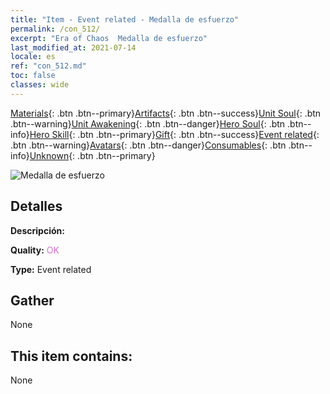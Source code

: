 ```yaml
---
title: "Item - Event related - Medalla de esfuerzo"
permalink: /con_512/
excerpt: "Era of Chaos  Medalla de esfuerzo"
last_modified_at: 2021-07-14
locale: es
ref: "con_512.md"
toc: false
classes: wide
---
```

 [Materials](/ItemsES/){: .btn .btn--primary}[Artifacts](/ItemsES/Artifacts/){: .btn .btn--success}[Unit Soul](/ItemsES/UnitSoul/){: .btn .btn--warning}[Unit Awakening](/ItemsES/UnitAwakening/){: .btn .btn--danger}[Hero Soul](/ItemsES/HeroSoul/){: .btn .btn--info}[Hero Skill](/ItemsES/HeroSkill/){: .btn .btn--primary}[Gift](/ItemsES/Gift/){: .btn .btn--success}[Event related](/ItemsES/Events/){: .btn .btn--warning}[Avatars](/ItemsES/Avatars/){: .btn .btn--danger}[Consumables](/ItemsES/Consumables/){: .btn .btn--info}[Unknown](/ItemsES/Unknown/){: .btn .btn--primary}

 ![Medalla de esfuerzo](/images/t/i_10002.png)

## Detalles
 **Descripción:** 

 **Quality:** <span style="color: #DA70D6">OK</span>

 **Type:** Event related

## Gather

  None

## This item contains:

  None

